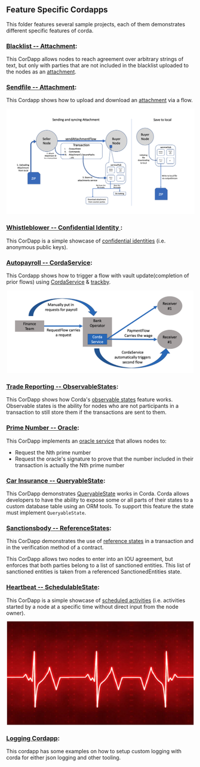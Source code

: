 ## Feature Specific Cordapps

This folder features several sample projects, each of them demonstrates different specific features of corda.

### [Blacklist -- Attachment](./attachment-blacklist):
This CorDapp allows nodes to reach agreement over arbitrary strings of text, but only with parties that are not included in the blacklist uploaded to the nodes as an [attachment](https://training.corda.net/corda-details/attachments/).

### [Sendfile -- Attachment](./attachment-sendfile):
This Cordapp shows how to upload and download an [attachment](https://training.corda.net/corda-details/attachments/) via a flow.
<p align="center">
  <img src="./attachment-sendfile/graph.png" alt="Corda" width="700">
</p>

### [Whistleblower -- Confidential Identity ](./confidentialIdentity-whistleblower):
This CorDapp is a simple showcase of [confidential identities](https://docs.corda.net/docs/corda-os/api-identity.html#confidential-identities) (i.e. anonymous public keys).

### [Autopayroll -- CordaService](./cordaService-autopayroll):
This Cordapp shows how to trigger a flow with vault update(completion of prior flows) using [CordaService](https://training.corda.net/corda-details/automation/#services) & [trackby](https://training.corda.net/corda-details/automation-solution/#track-and-notify).
<p align="center">
  <img src="./cordaService-autopayroll/webpic/Business%20Logic.png" alt="Corda" width="500">
</p>

### [Trade Reporting -- ObservableStates](./observableStates-tradereporting):
This CorDapp shows how Corda's [observable states](https://docs.corda.net/docs/corda-os/4.4/tutorial-observer-nodes.html#observer-nodes) feature works. Observable states is the ability for nodes who are not participants in a transaction to still store them if the transactions are sent to them.

### [Prime Number -- Oracle](./oracle-primenumber):
This CorDapp implements an [oracle service](https://training.corda.net/corda-details/oracles) that allows nodes to:

* Request the Nth prime number
* Request the oracle's signature to prove that the number included in their transaction is actually the Nth prime number


### [Car Insurance -- QueryableState](./queryableState-carinsurance):
This CorDapp demonstrates [QueryableState](https://docs.corda.net/docs/corda-os/api-persistence.html) works in Corda. Corda allows developers to have the ability to expose some or all parts of their states to a custom database table using an ORM tools. To support this feature the state must implement `QueryableState`.

### [Sanctionsbody -- ReferenceStates](./referenceStates-sanctionsBody):
This CorDapp demonstrates the use of [reference states](https://training.corda.net/corda-details/reference-states/) in a transaction and in the verification method of a contract.

This CorDapp allows two nodes to enter into an IOU agreement, but enforces that both parties belong to a list of sanctioned entities. This list of sanctioned entities is taken from a referenced SanctionedEntities state.

### [Heartbeat -- SchedulableState](./schedulableState-heartbeat):
This CorDapp is a simple showcase of [scheduled activities](https://docs.corda.net/docs/corda-os/event-scheduling.html#how-to-implement-scheduled-events) (i.e. activities started by a node at a specific time without direct input from the node owner).
<p align="center">
  <img src="./schedulableState-heartbeat/heart.jpg" alt="Corda" width="500">
</p>

### [Logging Cordapp](./logging-cordapp):
This cordapp has some examples on how to setup custom logging with corda for either json logging and other tooling.

